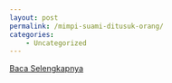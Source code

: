 ```yaml
---
layout: post
permalink: /mimpi-suami-ditusuk-orang/
categories:
    - Uncategorized
---
```


[Baca Selengkapnya](/07)